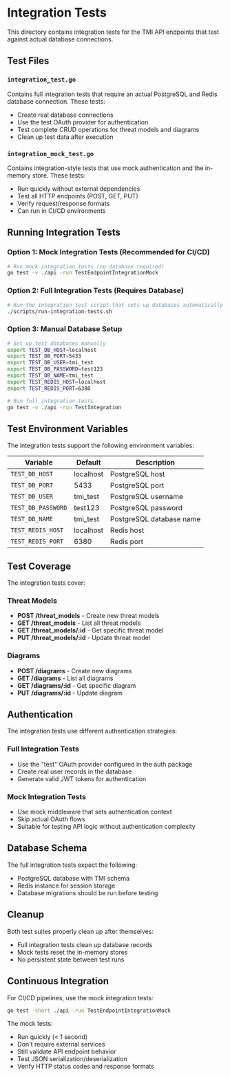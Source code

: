 # Integration Tests

This directory contains integration tests for the TMI API endpoints that test against actual database connections.

## Test Files

### `integration_test.go`
Contains full integration tests that require an actual PostgreSQL and Redis database connection. These tests:
- Create real database connections
- Use the test OAuth provider for authentication
- Test complete CRUD operations for threat models and diagrams
- Clean up test data after execution

### `integration_mock_test.go`
Contains integration-style tests that use mock authentication and the in-memory store. These tests:
- Run quickly without external dependencies
- Test all HTTP endpoints (POST, GET, PUT)
- Verify request/response formats
- Can run in CI/CD environments

## Running Integration Tests

### Option 1: Mock Integration Tests (Recommended for CI/CD)
```bash
# Run mock integration tests (no database required)
go test -v ./api -run TestEndpointIntegrationMock
```

### Option 2: Full Integration Tests (Requires Database)
```bash
# Run the integration test script that sets up databases automatically
./scripts/run-integration-tests.sh
```

### Option 3: Manual Database Setup
```bash
# Set up test databases manually
export TEST_DB_HOST=localhost
export TEST_DB_PORT=5433
export TEST_DB_USER=tmi_test
export TEST_DB_PASSWORD=test123
export TEST_DB_NAME=tmi_test
export TEST_REDIS_HOST=localhost
export TEST_REDIS_PORT=6380

# Run full integration tests
go test -v ./api -run TestIntegration
```

## Test Environment Variables

The integration tests support the following environment variables:

| Variable | Default | Description |
|----------|---------|-------------|
| `TEST_DB_HOST` | localhost | PostgreSQL host |
| `TEST_DB_PORT` | 5433 | PostgreSQL port |
| `TEST_DB_USER` | tmi_test | PostgreSQL username |
| `TEST_DB_PASSWORD` | test123 | PostgreSQL password |
| `TEST_DB_NAME` | tmi_test | PostgreSQL database name |
| `TEST_REDIS_HOST` | localhost | Redis host |
| `TEST_REDIS_PORT` | 6380 | Redis port |

## Test Coverage

The integration tests cover:

### Threat Models
- **POST /threat_models** - Create new threat models
- **GET /threat_models** - List all threat models
- **GET /threat_models/:id** - Get specific threat model
- **PUT /threat_models/:id** - Update threat model

### Diagrams
- **POST /diagrams** - Create new diagrams
- **GET /diagrams** - List all diagrams
- **GET /diagrams/:id** - Get specific diagram
- **PUT /diagrams/:id** - Update diagram

## Authentication

The integration tests use different authentication strategies:

### Full Integration Tests
- Use the "test" OAuth provider configured in the auth package
- Create real user records in the database
- Generate valid JWT tokens for authentication

### Mock Integration Tests
- Use mock middleware that sets authentication context
- Skip actual OAuth flows
- Suitable for testing API logic without authentication complexity

## Database Schema

The full integration tests expect the following:
- PostgreSQL database with TMI schema
- Redis instance for session storage
- Database migrations should be run before testing

## Cleanup

Both test suites properly clean up after themselves:
- Full integration tests clean up database records
- Mock tests reset the in-memory stores
- No persistent state between test runs

## Continuous Integration

For CI/CD pipelines, use the mock integration tests:
```bash
go test -short ./api -run TestEndpointIntegrationMock
```

The mock tests:
- Run quickly (< 1 second)
- Don't require external services
- Still validate API endpoint behavior
- Test JSON serialization/deserialization
- Verify HTTP status codes and response formats